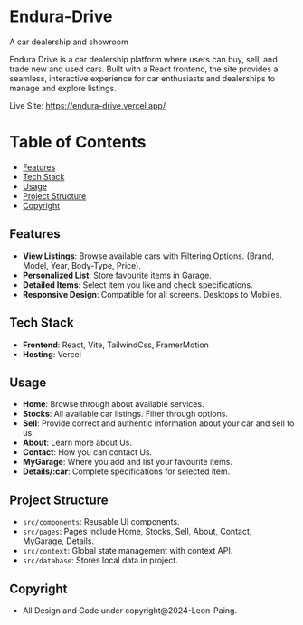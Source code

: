 # Endura-Drive
A car dealership and showroom

Endura Drive is a car dealership platform where users can buy, sell, and trade new and used cars. Built with a React frontend, the site provides a seamless, interactive experience for car enthusiasts and dealerships to manage and explore listings.

Live Site: https://endura-drive.vercel.app/

# Table of Contents

- [Features](#features)
- [Tech Stack](#tech-stack)
- [Usage](#usage)
- [Project Structure](#project-structure)
- [Copyright](#copyright)

## Features
- **View Listings**: Browse available cars with Filtering Options. (Brand, Model, Year, Body-Type, Price).
- **Personalized List**: Store favourite items in Garage.
- **Detailed Items**: Select item you like and check specifications.
- **Responsive Design**: Compatible for all screens. Desktops to Mobiles.

## Tech Stack
- **Frontend**: React, Vite, TailwindCss, FramerMotion
- **Hosting**: Vercel

## Usage
- **Home**: Browse through about available services.
- **Stocks**: All available car listings. Filter through options.
- **Sell**: Provide correct and authentic information about your car and sell to us.
- **About**: Learn more about Us.
- **Contact**: How you can contact Us.
- **MyGarage**: Where you add and list your favourite items.
- **Details/:car**: Complete specifications for selected item.

## Project Structure
- `src/components`: Reusable UI components.
- `src/pages`: Pages include Home, Stocks, Sell, About, Contact, MyGarage, Details.
- `src/context`: Global state management with context API.
- `src/database`: Stores local data in project.

## Copyright
- All Design and Code under copyright@2024-Leon-Paing.

